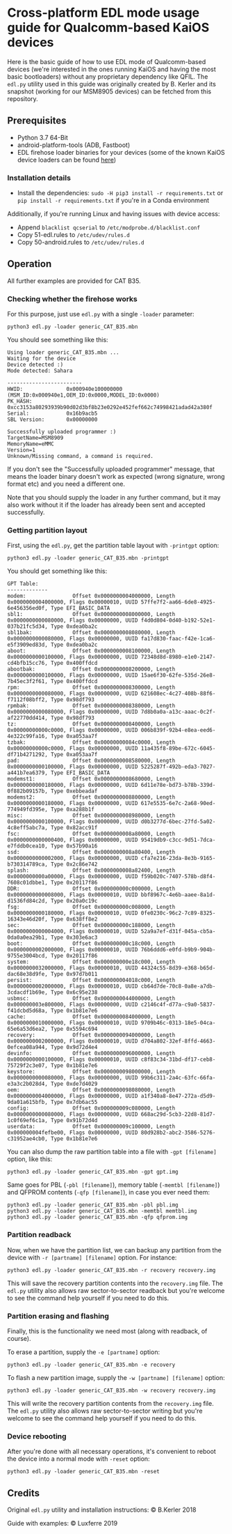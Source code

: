 # Cross-platform EDL mode usage guide for Qualcomm-based KaiOS devices

Here is the basic guide of how to use EDL mode of Qualcomm-based devices (we're interested in the ones running KaiOS and having the most basic bootloaders) without any proprietary dependency like QFIL. The `edl.py` utility used in this guide was originally created by B. Kerler and its snapshot (working for our MSM8905 devices) can be fetched from this repository.

## Prerequisites

- Python 3.7 64-Bit
- android-platform-tools (ADB, Fastboot)
- EDL firehose loader binaries for your devices (some of the known KaiOS device loaders can be found [here](http://edl.bananahackers.net/))

### Installation details

- Install the dependencies: `sudo -H pip3 install -r requirements.txt` or `pip install -r requirements.txt` if you're in a Conda environment

Additionally, if you're running Linux and having issues with device access:

- Append `blacklist qcserial` to `/etc/modprobe.d/blacklist.conf`
- Copy 51-edl.rules to `/etc/udev/rules.d`
- Copy 50-android.rules to `/etc/udev/rules.d`


## Operation

All further examples are provided for CAT B35.

### Checking whether the firehose works

For this purpose, just use `edl.py` with a single `-loader` parameter:

```
python3 edl.py -loader generic_CAT_B35.mbn
```

You should see something like this:

```
Using loader generic_CAT_B35.mbn ...
Waiting for the device
Device detected :)
Mode detected: Sahara

------------------------
HWID:              0x000940e100000000 (MSM_ID:0x000940e1,OEM_ID:0x0000,MODEL_ID:0x0000)
PK_HASH:           0xcc3153a80293939b90d02d3bf8b23e0292e452fef662c74998421adad42a380f
Serial:            0x16b9acb5
SBL Version:       0x00000000

Successfully uploaded programmer :)
TargetName=MSM8909
MemoryName=eMMC
Version=1
Unknown/Missing command, a command is required.
```

If you don't see the "Successfully uploaded programmer" message, that means the loader binary doesn't work as expected (wrong signature, wrong format etc) and you need a different one.

Note that you should supply the loader in any further command, but it may also work without it if the loader has already been sent and accepted successfully.

### Getting partition layout

First, using the `edl.py`, get the partition table layout with `-printgpt` option:

```
python3 edl.py -loader generic_CAT_B35.mbn -printgpt
```

You should get something like this:

```
GPT Table:
-------------
modem:               Offset 0x0000000004000000, Length 0x0000000004000000, Flags 0x00000010, UUID 57ffe7f2-aa66-6de8-4925-6e456356ed0f, Type EFI_BASIC_DATA
sbl1:                Offset 0x0000000008000000, Length 0x0000000000080000, Flags 0x00000000, UUID f4d0d804-0d40-b192-52e1-037b21fc5d34, Type 0xdea0ba2c
sbl1bak:             Offset 0x0000000008080000, Length 0x0000000000080000, Flags 0x00000000, UUID fa17d830-faac-f42e-1ca6-e5f3909ed83d, Type 0xdea0ba2c
aboot:               Offset 0x0000000008100000, Length 0x0000000000100000, Flags 0x00000000, UUID 72348d8d-8980-e1e0-2147-cd4bfb15cc76, Type 0x400ffdcd
abootbak:            Offset 0x0000000008200000, Length 0x0000000000100000, Flags 0x00000000, UUID 15ae6f30-62fe-535d-26e8-7b45ec3f2f61, Type 0x400ffdcd
rpm:                 Offset 0x0000000008300000, Length 0x0000000000080000, Flags 0x00000000, UUID 621608ec-4c27-408b-88f6-f7112f08bff2, Type 0x98df793
rpmbak:              Offset 0x0000000008380000, Length 0x0000000000080000, Flags 0x00000000, UUID 7d8b0a0a-a13c-aaac-0c2f-af22770dd414, Type 0x98df793
tz:                  Offset 0x0000000008400000, Length 0x00000000000c0000, Flags 0x00000000, UUID 006b839f-92b4-e8ea-eed6-4e322c99fa16, Type 0xa053aa7f
tzbak:               Offset 0x00000000084c0000, Length 0x00000000000c0000, Flags 0x00000000, UUID 11a435f8-89be-672c-6045-df71b4271292, Type 0xa053aa7f
pad:                 Offset 0x0000000008580000, Length 0x0000000000100000, Flags 0x00000000, UUID 5225287f-492b-eda3-7027-a441b7ea6379, Type EFI_BASIC_DATA
modemst1:            Offset 0x0000000008680000, Length 0x0000000000180000, Flags 0x00000000, UUID 6d11e78e-bd73-b78b-339d-0f882b09157b, Type 0xebbeadaf
modemst2:            Offset 0x0000000008800000, Length 0x0000000000180000, Flags 0x00000000, UUID 617e5535-6e7c-2a68-90ed-774949fd395e, Type 0xa288b1f
misc:                Offset 0x0000000008980000, Length 0x0000000000100000, Flags 0x00000000, UUID d0b3277d-6bec-27fd-5a02-4c8eff5abc7a, Type 0x82acc91f
fsc:                 Offset 0x0000000008a80000, Length 0x0000000000000400, Flags 0x00000000, UUID 95419db9-c3cc-9d51-7dca-e7fddb0cea10, Type 0x57b90a16
ssd:                 Offset 0x0000000008a80400, Length 0x0000000000002000, Flags 0x00000000, UUID cfa7e216-23da-8e3b-9165-b730314789ca, Type 0x2c86e742
splash:              Offset 0x0000000008a82400, Length 0x0000000000a00000, Flags 0x00000000, UUID f59b020c-7407-578b-d8f4-7608c01dbbe1, Type 0x20117f86
DDR:                 Offset 0x000000000c000000, Length 0x0000000000008000, Flags 0x00000010, UUID bbf8967c-4e6b-aaee-8a1d-d1536fd84c2d, Type 0x20a0c19c
fsg:                 Offset 0x000000000c008000, Length 0x0000000000180000, Flags 0x00000010, UUID 0fe0230c-96c2-7c89-8325-16343e46d20f, Type 0x638ff8e2
sec:                 Offset 0x000000000c188000, Length 0x0000000000004000, Flags 0x00000010, UUID 52a9a7ef-d31f-045a-cb5a-0da0a0ea29b1, Type 0x303e6ac3
boot:                Offset 0x000000000c18c000, Length 0x0000000002000000, Flags 0x00000010, UUID 76b6ddd6-e0fd-b9b9-904b-9755e3004bcd, Type 0x20117f86
system:              Offset 0x000000000e18c000, Length 0x0000000032000000, Flags 0x00000010, UUID 44324c55-8d39-e368-b65d-dac68e38d9fe, Type 0x97d7b011
persist:             Offset 0x000000004018c000, Length 0x0000000002000000, Flags 0x00000010, UUID cb64d7de-70c8-0a8e-a7db-3cdacdf1b69e, Type 0x6c95e238
usbmsc:              Offset 0x0000000044000000, Length 0x000000003e800000, Flags 0x00000000, UUID c2146c4f-d77a-c9a0-5837-f41dcbd5d68a, Type 0x1b81e7e6
cache:               Offset 0x0000000084000000, Length 0x0000000010000000, Flags 0x00000010, UUID 9709b46c-0313-18e5-04ca-65e6a53d6ea2, Type 0x5594c694
recovery:            Offset 0x0000000094000000, Length 0x0000000002000000, Flags 0x00000010, UUID d704a802-32ef-8ffd-4663-0efcea08a944, Type 0x9d72d4e4
devinfo:             Offset 0x0000000096000000, Length 0x0000000000100000, Flags 0x00000010, UUID c8f83c34-31bd-df17-ceb8-75729f2c3e07, Type 0x1b81e7e6
keystore:            Offset 0x0000000098000000, Length 0x0000000000080000, Flags 0x00000000, UUID 99b6c311-2a4c-63fc-66fa-e3a3c2b028d4, Type 0xde7d4029
oem:                 Offset 0x0000000098080000, Length 0x0000000004000000, Flags 0x00000000, UUID a1f340a8-8e47-272a-d5d9-9da01a615bfb, Type 0x7db6ac55
config:              Offset 0x000000009c080000, Length 0x0000000000080000, Flags 0x00000000, UUID 668ac29d-5cb3-22d8-81d7-1c0f69ef6c1a, Type 0x91b72d4d
userdata:            Offset 0x000000009c100000, Length 0x000000004fefbe00, Flags 0x00000000, UUID 80d928b2-abc2-3586-5276-c31952ae4cb0, Type 0x1b81e7e6
```

You can also dump the raw partition table into a file with `-gpt [filename]` option, like this:

```
python3 edl.py -loader generic_CAT_B35.mbn -gpt gpt.img
```

Same goes for PBL (`-pbl [filename]`), memory table (`-memtbl [filename]`) and QFPROM contents (`-qfp [filename]`), in case you ever need them:

```
python3 edl.py -loader generic_CAT_B35.mbn -pbl pbl.img
python3 edl.py -loader generic_CAT_B35.mbn -memtbl memtbl.img
python3 edl.py -loader generic_CAT_B35.mbn -qfp qfprom.img
```

### Partition readback

Now, when we have the partition list, we can backup any partition from the device with `-r [partname] [filename]` option. For instance:

```
python3 edl.py -loader generic_CAT_B35.mbn -r recovery recovery.img
```

This will save the recovery partition contents into the `recovery.img` file. The `edl.py` utility also allows raw sector-to-sector readback but you're welcome to see the command help yourself if you need to do this.

### Partition erasing and flashing

Finally, this is the functionality we need most (along with readback, of course).

To erase a partition, supply the `-e [partname]` option:

```
python3 edl.py -loader generic_CAT_B35.mbn -e recovery
```

To flash a new partition image, supply the `-w [partname] [filename]` option:

```
python3 edl.py -loader generic_CAT_B35.mbn -w recovery recovery.img
```

This will write the recovery partition contents from the `recovery.img` file. The `edl.py` utility also allows raw sector-to-sector writing but you're welcome to see the command help yourself if you need to do this.

### Device rebooting

After you're done with all necessary operations, it's convenient to reboot the device into a normal mode with `-reset` option:

```
python3 edl.py -loader generic_CAT_B35.mbn -reset
```

## Credits

Original `edl.py` utility and installation instructions: &copy; B.Kerler 2018

Guide with examples: &copy; Luxferre 2019
